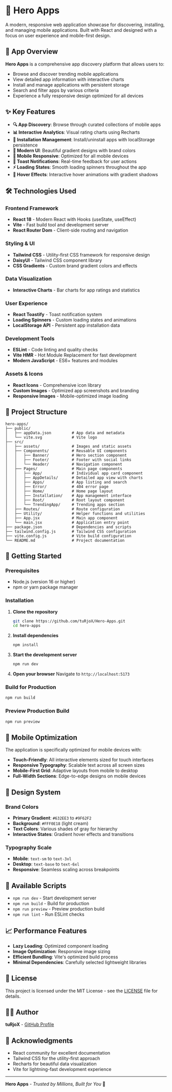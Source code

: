 # 🚀 Hero Apps

A modern, responsive web application showcase for discovering, installing, and managing mobile applications. Built with React and designed with a focus on user experience and mobile-first design.

## 📱 App Overview

**Hero Apps** is a comprehensive app discovery platform that allows users to:

- Browse and discover trending mobile applications
- View detailed app information with interactive charts
- Install and manage applications with persistent storage
- Search and filter apps by various criteria
- Experience a fully responsive design optimized for all devices

## ✨ Key Features

- **🔍 App Discovery**: Browse through curated collections of mobile apps
- **📊 Interactive Analytics**: Visual rating charts using Recharts
- **💾 Installation Management**: Install/uninstall apps with localStorage persistence
- **🎨 Modern UI**: Beautiful gradient designs with brand colors
- **📱 Mobile Responsive**: Optimized for all mobile devices
- **🔔 Toast Notifications**: Real-time feedback for user actions
- **⚡ Loading States**: Smooth loading spinners throughout the app
- **🎯 Hover Effects**: Interactive hover animations with gradient shadows

## 🛠️ Technologies Used

### **Frontend Framework**

- **React 18** - Modern React with Hooks (useState, useEffect)
- **Vite** - Fast build tool and development server
- **React Router Dom** - Client-side routing and navigation

### **Styling & UI**

- **Tailwind CSS** - Utility-first CSS framework for responsive design
- **DaisyUI** - Tailwind CSS component library
- **CSS Gradients** - Custom brand gradient colors and effects

### **Data Visualization**

- **Interactive Charts** - Bar charts for app ratings and statistics

### **User Experience**

- **React Toastify** - Toast notification system
- **Loading Spinners** - Custom loading states and animations
- **LocalStorage API** - Persistent app installation data

### **Development Tools**

- **ESLint** - Code linting and quality checks
- **Vite HMR** - Hot Module Replacement for fast development
- **Modern JavaScript** - ES6+ features and modules

### **Assets & Icons**

- **React Icons** - Comprehensive icon library
- **Custom Images** - Optimized app screenshots and branding
- **Responsive Images** - Mobile-optimized image loading

## 📂 Project Structure

```
hero-apps/
├── public/
│   ├── appData.json         # App data and metadata
│   └── vite.svg             # Vite logo
├── src/
│   ├── assets/              # Images and static assets
│   ├── Components/          # Reusable UI components
│   │   ├── Banner/          # Hero section component
│   │   ├── Footer/          # Footer with social links
│   │   └── Header/          # Navigation component
│   ├── Pages/               # Main page components
│   │   ├── App/             # Individual app card component
│   │   ├── AppDetails/      # Detailed app view with charts
│   │   ├── Apps/            # App listing and search
│   │   ├── Error/           # 404 error page
│   │   ├── Home/            # Home page layout
│   │   ├── Installation/    # App management interface
│   │   ├── Root/            # Root layout component
│   │   └── TrendingApp/     # Trending apps section
│   ├── Routes/              # Route configuration
│   ├── Utility/             # Helper functions and utilities
│   ├── App.jsx              # Main app component
│   └── main.jsx             # Application entry point
├── package.json             # Dependencies and scripts
├── tailwind.config.js       # Tailwind CSS configuration
├── vite.config.js           # Vite build configuration
└── README.md                # Project documentation
```

## 🚀 Getting Started

### Prerequisites

- Node.js (version 16 or higher)
- npm or yarn package manager

### Installation

1. **Clone the repository**

   ```bash
   git clone https://github.com/tuRjoX/Hero-Apps.git
   cd hero-apps
   ```

2. **Install dependencies**

   ```bash
   npm install
   ```

3. **Start the development server**

   ```bash
   npm run dev
   ```

4. **Open your browser**
   Navigate to `http://localhost:5173`

### Build for Production

```bash
npm run build
```

### Preview Production Build

```bash
npm run preview
```

## 📱 Mobile Optimization

The application is specifically optimized for mobile devices with:


- **Touch-Friendly**: All interactive elements sized for touch interfaces
- **Responsive Typography**: Scalable text across all screen sizes
- **Mobile-First Grid**: Adaptive layouts from mobile to desktop
- **Full-Width Sections**: Edge-to-edge designs on mobile devices

## 🎨 Design System

### Brand Colors

- **Primary Gradient**: `#632EE3` to `#9F62F2`
- **Background**: `#FFF0E18` (light cream)
- **Text Colors**: Various shades of gray for hierarchy
- **Interactive States**: Gradient hover effects and transitions

### Typography Scale

- **Mobile**: `text-sm` to `text-3xl`
- **Desktop**: `text-base` to `text-6xl`
- **Responsive**: Seamless scaling across breakpoints

## 🔧 Available Scripts

- `npm run dev` - Start development server
- `npm run build` - Build for production
- `npm run preview` - Preview production build
- `npm run lint` - Run ESLint checks

## 📈 Performance Features

- **Lazy Loading**: Optimized component loading
- **Image Optimization**: Responsive image sizing
- **Efficient Bundling**: Vite's optimized build process
- **Minimal Dependencies**: Carefully selected lightweight libraries

## 📄 License

This project is licensed under the MIT License - see the [LICENSE](LICENSE) file for details.

## 👨‍💻 Author

**tuRjoX** - [GitHub Profile](https://github.com/tuRjoX)

## 🙏 Acknowledgments

- React community for excellent documentation
- Tailwind CSS for the utility-first approach
- Recharts for beautiful data visualization
- Vite for lightning-fast development experience

---

**Hero Apps** - _Trusted by Millions, Built for You_ 🚀
